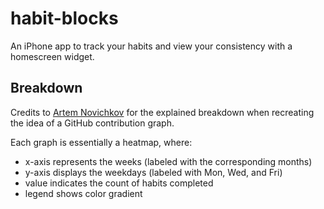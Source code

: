 # habit-blocks

An iPhone app to track your habits and view your consistency with a homescreen widget.

## Breakdown

Credits to [Artem Novichkov](https://www.artemnovichkov.com/blog/github-contribution-graph-swift-charts) for the explained breakdown when recreating the idea of a GitHub contribution graph.

Each graph is essentially a heatmap, where:

- x-axis represents the weeks (labeled with the corresponding months)
- y-axis displays the weekdays (labeled with Mon, Wed, and Fri)
- value indicates the count of habits completed
- legend shows color gradient
